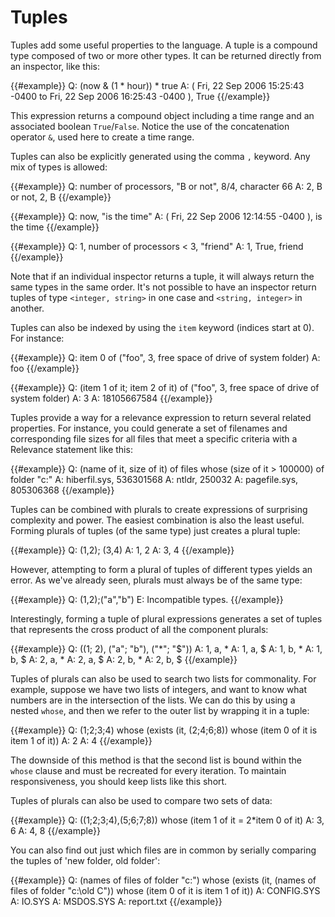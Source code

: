 # Tuples

Tuples add some useful properties to the language. A tuple is a compound type
composed of two or more other types. It can be returned directly from an
inspector, like this:

{{#example}}
Q: (now & (1 * hour)) * true
A: ( Fri, 22 Sep 2006 15:25:43 -0400 to Fri, 22 Sep 2006 16:25:43 -0400 ), True
{{/example}}

This expression returns a compound object including a time range and an
associated boolean `True`/`False`. Notice the use of the concatenation operator
`&`, used here to create a time range.

Tuples can also be explicitly generated using the comma `,` keyword. Any mix of
types is allowed:

{{#example}}
Q: number of processors, "B or not", 8/4, character 66
A: 2, B or not, 2, B
{{/example}}

{{#example}}
Q: now, "is the time"
A: ( Fri, 22 Sep 2006 12:14:55 -0400 ), is the time
{{/example}}

{{#example}}
Q: 1, number of processors < 3, "friend"
A: 1, True, friend
{{/example}}

Note that if an individual inspector returns a tuple, it will always return the
same types in the same order. It's not possible to have an inspector return
tuples of type `<integer, string>` in one case and `<string, integer>` in
another.

Tuples can also be indexed by using the `item` keyword (indices start at 0). For
instance:

{{#example}}
Q: item 0 of ("foo", 3, free space of drive of system folder)
A: foo
{{/example}}

{{#example}}
Q: (item 1 of it; item 2 of it) of ("foo", 3, free space of drive of system folder)
A: 3
A: 18105667584
{{/example}}

Tuples provide a way for a relevance expression to return several related
properties. For instance, you could generate a set of filenames and
corresponding file sizes for all files that meet a specific criteria with a
Relevance statement like this:

{{#example}}
Q: (name of it, size of it) of files whose (size of it > 100000) of folder "c:"
A: hiberfil.sys, 536301568
A: ntldr, 250032
A: pagefile.sys, 805306368
{{/example}}

Tuples can be combined with plurals to create expressions of surprising
complexity and power. The easiest combination is also the least useful. Forming
plurals of tuples (of the same type) just creates a plural tuple:

{{#example}}
Q: (1,2); (3,4)
A: 1, 2
A: 3, 4
{{/example}}

However, attempting to form a plural of tuples of different types yields an
error. As we've already seen, plurals must always be of the same type:

{{#example}}
Q: (1,2);("a","b")
E: Incompatible types.
{{/example}}

Interestingly, forming a tuple of plural expressions generates a set of tuples
that represents the cross product of all the component plurals:

{{#example}}
Q: ((1; 2), ("a"; "b"), ("*"; "$"))
A: 1, a, *
A: 1, a, $
A: 1, b, *
A: 1, b, $
A: 2, a, *
A: 2, a, $
A: 2, b, *
A: 2, b, $
{{/example}}

Tuples of plurals can also be used to search two lists for commonality. For
example, suppose we have two lists of integers, and want to know what numbers
are in the intersection of the lists. We can do this by using a nested `whose`,
and then we refer to the outer list by wrapping it in a tuple:

{{#example}}
Q: (1;2;3;4) whose (exists (it, (2;4;6;8)) whose (item 0 of it is item 1 of it))
A: 2
A: 4
{{/example}}

The downside of this method is that the second list is bound within the `whose`
clause and must be recreated for every iteration. To maintain responsiveness,
you should keep lists like this short.

Tuples of plurals can also be used to compare two sets of data:

{{#example}}
Q: ((1;2;3;4),(5;6;7;8)) whose (item 1 of it = 2*item 0 of it)
A: 3, 6
A: 4, 8
{{/example}}

You can also find out just which files are in common by serially comparing the
tuples of 'new folder, old folder':

{{#example}}
Q: (names of files of folder "c:\") whose (exists (it, (names of files of folder "c:\old C")) whose (item 0 of it is item 1 of it))
A: CONFIG.SYS
A: IO.SYS
A: MSDOS.SYS
A: report.txt
{{/example}}
